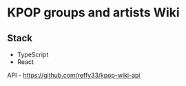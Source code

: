 # KPOP groups and artists Wiki
## Stack
- TypeScript
- React 

API - https://github.com/reffy33/kpop-wiki-api
